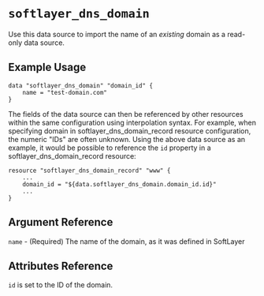 # `softlayer_dns_domain`

Use this data source to import the name of an *existing* domain as a read-only data source.

## Example Usage

```hcl
data "softlayer_dns_domain" "domain_id" {
    name = "test-domain.com"
}
```

The fields of the data source can then be referenced by other resources within the same configuration using
interpolation syntax. For example, when specifying domain in softlayer_dns_domain_record resource configuration,
the numeric "IDs" are often unknown. Using the above data source as an example, it would be possible to
reference the `id` property in a softlayer_dns_domain_record resource:

```hcl
resource "softlayer_dns_domain_record" "www" {
    ...
    domain_id = "${data.softlayer_dns_domain.domain_id.id}"
    ...
}
```

## Argument Reference

`name` - (Required) The name of the domain, as it was defined in SoftLayer

## Attributes Reference

`id` is set to the ID of the domain.

